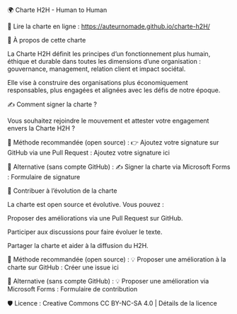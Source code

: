🌍 Charte H2H - Human to Human

📜 Lire la charte en ligne : https://auteurnomade.github.io/charte-h2H/

📖 À propos de cette charte

La Charte H2H définit les principes d’un fonctionnement plus humain, éthique et durable dans toutes les dimensions d’une organisation : gouvernance, management, relation client et impact sociétal.

Elle vise à construire des organisations plus économiquement responsables, plus engagées et alignées avec les défis de notre époque.

✍️ Comment signer la charte ?

Vous souhaitez rejoindre le mouvement et attester votre engagement envers la Charte H2H ?

🔹 Méthode recommandée (open source) :
👉 Ajoutez votre signature sur GitHub via une Pull Request : Ajoutez votre signature ici

🔹 Alternative (sans compte GitHub) :
✍️ Signer la charte via Microsoft Forms : Formulaire de signature

🚀 Contribuer à l’évolution de la charte

La charte est open source et évolutive. Vous pouvez :

Proposer des améliorations via une Pull Request sur GitHub.

Participer aux discussions pour faire évoluer le texte.

Partager la charte et aider à la diffusion du H2H.

🔹 Méthode recommandée (open source) :
💡 Proposer une amélioration à la charte sur GitHub : Créer une issue ici

🔹 Alternative (sans compte GitHub) :
💡 Proposer une amélioration via Microsoft Forms : Formulaire de contribution

🛡 Licence : Creative Commons CC BY-NC-SA 4.0 | Détails de la licence
